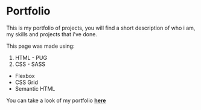 # Portfolio

This is my portfolio of projects, you will find a short description of who i am, my skills and projects that i've done.

This page was made using:

1. HTML - PUG
2. CSS - SASS
- Flexbox
- CSS Grid
- Semantic HTML


You can take a look of my portfolio [**here**](https://julianlizarazo.github.io/portafolio/ "here")
